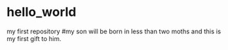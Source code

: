 # hello_world
my first repository
#my son will be born in less than two moths and this is my first gift to him.
